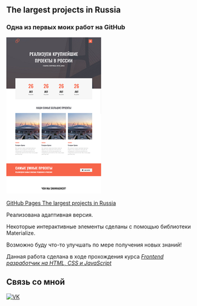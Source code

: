 ## The largest projects in Russia 
### Одна из первых моих работ  на GitHub  

![screenshot](README/The-largest-projects-in-Russia.png)

[GitHub Pages The largest projects in Russia](https://vsamura.github.io/Projects-in-Russia/)

Реализована адаптивная версия.  

Hекоторые интерактивные элементы сделаны с помощью библиотеки Materialize.  

Возможно буду что-то улучшать по мере получения новых знаний!  

Данная работа сделана в ходе прохождения курса [*Frontend разработчик на HTML, CSS и JavaScript*](https://stepik.org/course/113402)  

## Связь со мной
[![VK](https://img.shields.io/badge/вконтакте-%232E87FB.svg?&style=for-the-badge&logo=vk&logoColor=white)](https://vk.com/vxsamura)
